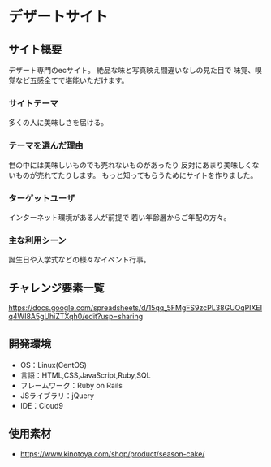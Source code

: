 # デザートサイト
## サイト概要
デザート専門のecサイト。
絶品な味と写真映え間違いなしの見た目で
味覚、嗅覚など五感全てで堪能いただけます。

### サイトテーマ
多くの人に美味しさを届ける。

### テーマを選んだ理由
世の中には美味しいものでも売れないものがあったり
反対にあまり美味しくないものが売れてたりします。
もっと知ってもらうためにサイトを作りました。

### ターゲットユーザ
インターネット環境がある人が前提で
若い年齢層からご年配の方々。

### 主な利用シーン
誕生日や入学式などの様々なイベント行事。

## チャレンジ要素一覧
https://docs.google.com/spreadsheets/d/15qq_5FMgFS9zcPL38GUOqPlXEIq4WI8A5gUhiZTXqh0/edit?usp=sharing

## 開発環境
- OS：Linux(CentOS)
- 言語：HTML,CSS,JavaScript,Ruby,SQL
- フレームワーク：Ruby on Rails
- JSライブラリ：jQuery
- IDE：Cloud9

## 使用素材
- <https://www.kinotoya.com/shop/product/season-cake/>
